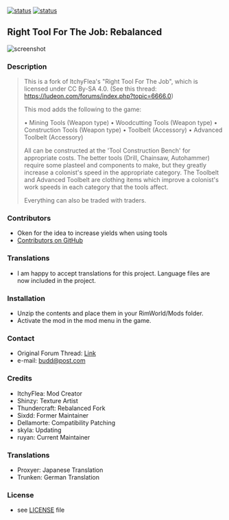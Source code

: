 [![status](https://img.shields.io/badge/A17-working-brightgreen.svg)](https://github.com/Sixdd6/Right-Tool-for-the-Job-Rebalanced/releases/tag/0.17.1.17) [![status](https://img.shields.io/badge/B18-working-brightgreen.svg)](https://github.com/Sixdd6/Right-Tool-for-the-Job-Rebalanced/releases/tag/0.18.1.0)
## Right Tool For The Job: Rebalanced

![screenshot](https://image.ibb.co/j1RoHa/preview.png)

### Description
>This is a fork of ItchyFlea's "Right Tool For The Job", which is licensed under CC By-SA 4.0.
>  	(See this thread: https://ludeon.com/forums/index.php?topic=6666.0)
> 
> This mod adds the following to the game:
> 
> • Mining Tools (Weapon type)
> • Woodcutting Tools (Weapon type)
> • Construction Tools (Weapon type)
> • Toolbelt (Accessory)
> • Advanced Toolbelt (Accessory)
>
> All can be constructed at the 'Tool Construction Bench' for appropriate costs. The better tools (Drill, Chainsaw, Autohammer) require some plasteel and components to make, but they greatly increase a colonist's speed in the appropriate category.
> The Toolbelt and Advanced Toolbelt are clothing items which improve a colonist's work speeds in each category that the tools affect.
> 
> Everything can also be traded with traders.
> 

### Contributors 
- Oken for the idea to increase yields when using tools
- [Contributors on GitHub](https://github.com/ruyanve/Right-Tool-for-the-Job-Rebalanced/graphs/contributors) 

### Translations 
- I am happy to accept translations for this project. Language files are now included in the project. 

### Installation 
- Unzip the contents and place them in your RimWorld/Mods folder. 
- Activate the mod in the mod menu in the game. 
 
### Contact 
- Original Forum Thread: [Link](https://ludeon.com/forums/index.php?topic=33092.0) 
- e-mail: [budd@post.com](budd@post.com) 
 
### Credits 
- ItchyFlea: Mod Creator
- Shinzy: Texture Artist
- Thundercraft: Rebalanced Fork
- Sixdd: Former Maintainer
- Dellamorte: Compatibility Patching
- skyla: Updating
- ruyan: Current Maintainer

### Translations
- Proxyer: Japanese Translation
- Trunken: German Translation
 
### License 
- see [LICENSE](https://github.com/Sixdd6/Right-Tool-for-the-Job-Rebalanced/blob/master/LICENSE) file 
